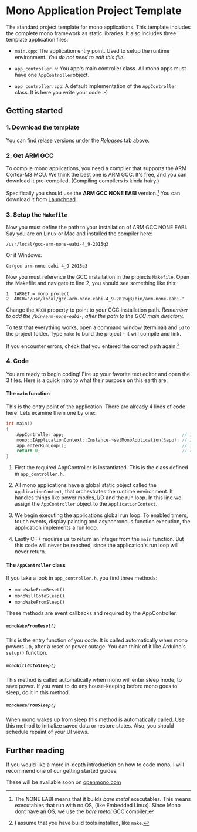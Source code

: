 # Mono Application Project Template

The standard project template for mono applications. This template includes the complete mono framework as static libraries. It also includes three template application files:

 * `main.cpp`: The application entry point. Used to setup the runtime environment. *You do not need to edit this file.*
 
 * `app_controller.h`: You app's main controller class. All mono apps must have one `AppController`object.
 
 * `app_controller.cpp`: A default implementation of the `AppController` class. It is here you write your code :-)

## Getting started

### 1. Download the template
You can find relase versions under the *[Releases](https://github.com/getopenmono/project_template/releases)* tab above.

### 2. Get ARM GCC
To compile mono applications, you need a compiler that supports the ARM Cortex-M3 MCU. We think the best one is ARM GCC. It's free, and you can download it pre-compiled. (Compiling compilers is kinda hairy.)

Specifically you should use the **ARM GCC NONE EABI** version.[^1] You can download it from [Launchpad](https://launchpad.net/gcc-arm-embedded).

### 3. Setup the `Makefile`
Now you must define the path to your installation of ARM GCC NONE EABI. Say you are on Linux or Mac and installed the compiler here:

```
/usr/local/gcc-arm-none-eabi-4_9-2015q3
```

Or if Windows:

```
C:/gcc-arm-none-eabi-4_9-2015q3
```

Now you must reference the GCC installation in the projects `Makefile`. Open the Makefile and navigate to line 2, you should see something like this:

```
1  TARGET = mono_project
2  ARCH="/usr/local/gcc-arm-none-eabi-4_9-2015q3/bin/arm-none-eabi-"
```

Change the `ARCH` property to point to your GCC installation path. *Remember to add the `/bin/arm-none-eabi-`, after the path to the GCC main directory.*

To test that everything works, open a command window (terminal) and `cd` to the project folder. Type `make` to build the project - it will compile and link.

If you encounter errors, check that you entered the correct path again.[^2]

### 4. Code

You are ready to begin coding! Fire up your favorite text editor and open the 3 files. Here is a quick intro to what their purpose on this earth are:

#### The `main` function

This is the entry point of the application. There are already 4 lines of code here. Lets examine them one by one:

```cpp
int main()
{
    AppController app;                                             // 1.
    mono::IApplicationContext::Instance->setMonoApplication(&app); // 2.
    app.enterRunLoop();                                            // 3.
    return 0;                                                      // 4.
}
```

1. First the required AppController is instantiated. This is the class defined in `app_controller.h`.

2. All mono applications have a global static object called the `ApplicationContext`, that orchestrates the runtime environment. It handles things like power modes, I/O and the run loop. In this line we assign the `AppController` object to the `ApplicationContext`.

3. We begin executing the applications global run loop. To enabled timers, touch events, display painting and asynchronous function execution, the application implements a run loop.

4. Lastly C++ requires us to return an integer from the `main` function. But this code will never be reached, since the application's run loop will never return.

#### The `AppController` class

If you take a look in `app_controller.h`, you find three methods:

* `monoWakeFromReset()`
* `monoWillGotoSleep()`
* `monoWakeFromSleep()`

These methods are event callbacks and required by the AppController.

##### `monoWakeFromReset()`

This is the entry function of you code. It is called automatically when mono powers up, after a reset or power outage. You can think of it like Arduino's `setup()` function.

##### `monoWillGotoSleep()`

This method is called automatically when mono will enter sleep mode, to save power. If  you want to do any house-keeping before mono goes to sleep, do it in this method.

##### `monoWakeFromSleep()`

When mono wakes up from sleep this method is automatically called. Use this method to initialize saved data or restore states. Also, you should schedule repaint of your UI views.

## Further reading

If you would like a more in-depth introduction on how to code mono, I will recommend one of our getting started guides.

These will be available soon on [openmono.com](http://openmono.com/)

[^1]: The NONE EABI means that it builds *bare metal* executables. This means executables that run with no OS, (like Embedded Linux). Since Mono dont have an OS, we use the *bare metal* GCC compiler.

[^2]: I assume that you have build tools installed, like `make`.
